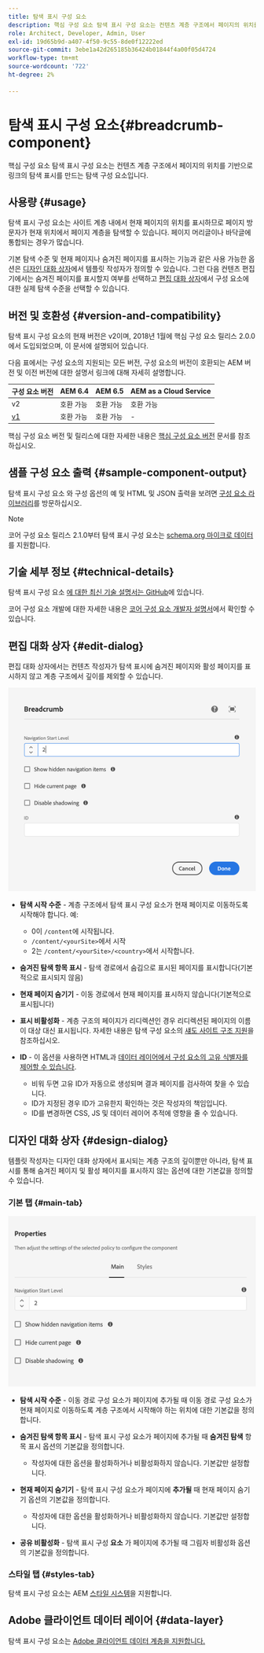 ```yaml
---
title: 탐색 표시 구성 요소
description: 핵심 구성 요소 탐색 표시 구성 요소는 컨텐츠 계층 구조에서 페이지의 위치를 기반으로 링크의 탐색 표시를 만드는 탐색 구성 요소입니다.
role: Architect, Developer, Admin, User
exl-id: 19d65b9d-a407-4f50-9c55-8de0f12222ed
source-git-commit: 3ebe1a42d265185b36424b01844f4a00f05d4724
workflow-type: tm+mt
source-wordcount: '722'
ht-degree: 2%

---
```


# 탐색 표시 구성 요소{#breadcrumb-component}

핵심 구성 요소 탐색 표시 구성 요소는 컨텐츠 계층 구조에서 페이지의 위치를 기반으로 링크의 탐색 표시를 만드는 탐색 구성 요소입니다.

## 사용량 {#usage}

탐색 표시 구성 요소는 사이트 계층 내에서 현재 페이지의 위치를 표시하므로 페이지 방문자가 현재 위치에서 페이지 계층을 탐색할 수 있습니다. 페이지 머리글이나 바닥글에 통합되는 경우가 많습니다.

기본 탐색 수준 및 현재 페이지나 숨겨진 페이지를 표시하는 기능과 같은 사용 가능한 옵션은 [디자인 대화 상자](#design-dialog)에서 템플릿 작성자가 정의할 수 있습니다. 그런 다음 컨텐츠 편집기에서는 숨겨진 페이지를 표시할지 여부를 선택하고 [편집 대화 상자](#edit-dialog)에서 구성 요소에 대한 실제 탐색 수준을 선택할 수 있습니다.

## 버전 및 호환성 {#version-and-compatibility}

탐색 표시 구성 요소의 현재 버전은 v2이며, 2018년 1월에 핵심 구성 요소 릴리스 2.0.0에서 도입되었으며, 이 문서에 설명되어 있습니다.

다음 표에서는 구성 요소의 지원되는 모든 버전, 구성 요소의 버전이 호환되는 AEM 버전 및 이전 버전에 대한 설명서 링크에 대해 자세히 설명합니다.

| 구성 요소 버전 | AEM 6.4 | AEM 6.5 | AEM as a Cloud Service |
|--- | --- |--- |---|
| v2 | 호환 가능 | 호환 가능 | 호환 가능 |
| [v1](v1/breadcrumb-v1.md) | 호환 가능 | 호환 가능 | - |

핵심 구성 요소 버전 및 릴리스에 대한 자세한 내용은 [핵심 구성 요소 버전](/help/versions.md) 문서를 참조하십시오.

## 샘플 구성 요소 출력 {#sample-component-output}

탐색 표시 구성 요소 와 구성 옵션의 예 및 HTML 및 JSON 출력을 보려면 [구성 요소 라이브러리](https://adobe.com/go/aem_cmp_library_breadcrumb)를 방문하십시오.

>[!NOTE]
>
>코어 구성 요소 릴리스 2.1.0부터 탐색 표시 구성 요소는 [schema.org 마이크로 데이터](https://schema.org/BreadcrumbList)를 지원합니다.

## 기술 세부 정보 {#technical-details}

탐색 표시 구성 요소 [에 대한 최신 기술 설명서는 GitHub](https://adobe.com/go/aem_cmp_tech_breadcrumb_v2)에 있습니다.

코어 구성 요소 개발에 대한 자세한 내용은 [코어 구성 요소 개발자 설명서](/help/developing/overview.md)에서 확인할 수 있습니다.

## 편집 대화 상자 {#edit-dialog}

편집 대화 상자에서는 컨텐츠 작성자가 탐색 표시에 숨겨진 페이지와 활성 페이지를 표시하지 않고 계층 구조에서 깊이를 제외할 수 있습니다.

![탐색 표시 구성 요소 편집 대화 상자](/help/assets/breadcrumb-edit.png)

* **탐색 시작 수준**  - 계층 구조에서 탐색 표시 구성 요소가 현재 페이지로 이동하도록 시작해야 합니다. 예:

   * 0이 `/content`에 시작됩니다.
   * `/content/<yourSite>`에서 시작
   * 2는 `/content/<yourSite>/<country>`에서 시작합니다.

* **숨겨진 탐색 항목 표시**  - 탐색 경로에서 숨김으로 표시된 페이지를 표시합니다(기본적으로 표시되지 않음)
* **현재 페이지 숨기기**  - 이동 경로에서 현재 페이지를 표시하지 않습니다(기본적으로 표시됩니다)
* **표시 비활성화**  - 계층 구조의 페이지가 리디렉션인 경우 리디렉션된 페이지의 이름이 대상 대신 표시됩니다. 자세한 내용은 탐색 구성 요소의 [섀도 사이트 구조 지원](navigation.md#shadow-structure)을 참조하십시오.
* **ID**  - 이 옵션을 사용하면 HTML과  [데이터 레이어에서 구성 요소의 고유 식별자를 제어할 수 있습니다](/help/developing/data-layer/overview.md).
   * 비워 두면 고유 ID가 자동으로 생성되며 결과 페이지를 검사하여 찾을 수 있습니다.
   * ID가 지정된 경우 ID가 고유한지 확인하는 것은 작성자의 책임입니다.
   * ID를 변경하면 CSS, JS 및 데이터 레이어 추적에 영향을 줄 수 있습니다.

## 디자인 대화 상자 {#design-dialog}

템플릿 작성자는 디자인 대화 상자에서 표시되는 계층 구조의 깊이뿐만 아니라, 탐색 표시를 통해 숨겨진 페이지 및 활성 페이지를 표시하지 않는 옵션에 대한 기본값을 정의할 수 있습니다.

### 기본 탭 {#main-tab}

![](/help/assets/breadcrumb-design.png)

* **탐색 시작 수준**  - 이동 경로 구성 요소가 페이지에 추가될 때 이동 경로 구성 요소가 현재 페이지로 이동하도록 계층 구조에서 시작해야 하는 위치에 대한 기본값을 정의합니다.
* **숨겨진 탐색 항목 표시**  - 탐색 표시 구성 요소가 페이지에 추가될 때  **숨겨진 탐색** 항목 표시 옵션의 기본값을 정의합니다.

   * 작성자에 대한 옵션을 활성화하거나 비활성화하지 않습니다. 기본값만 설정합니다.

* **현재 페이지 숨기기** - 탐색 표시 구성 요소가 페이지에  **추가될** 때 현재 페이지 숨기기 옵션의 기본값을 정의합니다.

   * 작성자에 대한 옵션을 활성화하거나 비활성화하지 않습니다. 기본값만 설정합니다.

* **공유 비활성화**  - 탐색 표시 구성  **요소** 가 페이지에 추가될 때 그림자 비활성화 옵션의 기본값을 정의합니다.

### 스타일 탭 {#styles-tab}

탐색 표시 구성 요소는 AEM [스타일 시스템](/help/get-started/authoring.md#component-styling)을 지원합니다.

## Adobe 클라이언트 데이터 레이어 {#data-layer}

탐색 표시 구성 요소는 [Adobe 클라이언트 데이터 계층을 지원합니다.](/help/developing/data-layer/overview.md)
